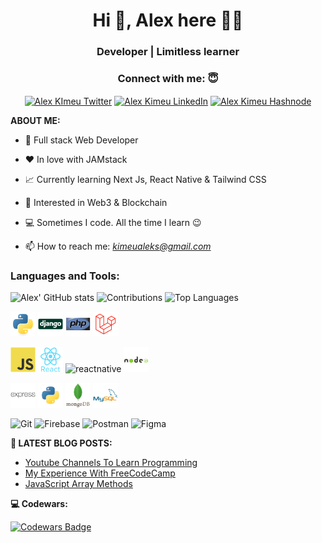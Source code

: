 <h1 align="center">Hi 👋, Alex  here 🙋‍♂️ </h1>

<h3 align="center">Developer | Limitless learner</h3>


<h3 align="center">Connect with me: 😇</h3>
<p align="center">
   <a href="https://twitter.com/alekskimeu" target="_blank"><img align="center" src="https://raw.githubusercontent.com/rahuldkjain/github-profile-readme-generator/master/src/images/icons/Social/twitter.svg" alt="Alex KImeu Twitter" height="30" width="40" /></a>
   <a href="https://www.linkedin.com/in/alexkimeu/" target="_blank"><img align="center" src="https://raw.githubusercontent.com/rahuldkjain/github-profile-readme-generator/master/src/images/icons/Social/linked-in-alt.svg" alt="Alex Kimeu LinkedIn" height="30" width="40" /></a>
   <a href="https://hashnode.com/@alexkimeu" target="_blank"><img align="center" src="https://raw.githubusercontent.com/rahuldkjain/github-profile-readme-generator/master/src/images/icons/Social/hashnode.svg" alt="Alex Kimeu Hashnode" height="30" width="40" /></a>
</p>

**ABOUT ME:**

- 💼 Full stack Web Developer

- ❤️ In love with JAMstack

- 📈 Currently learning Next Js, React Native & Tailwind CSS

- 🚀 Interested in Web3 & Blockchain

- 💻 Sometimes I code. All the time I learn 😉

- 📫 How to reach me: *kimeualeks@gmail.com*




<h3 align="left">Languages and Tools:</h3>
 <img  width="410" src="https://github-readme-stats.vercel.app/api?username=alekskimeu&show_icons=true&theme=radical&count_private=true" alt="Alex' GitHub stats"/>
 <img src="https://github-readme-streak-stats.herokuapp.com/?user=alekskimeu&theme=radical" alt="Contributions" width="410"/>
 <img src="https://github-readme-stats.vercel.app/api/top-langs/?username=alekskimeu&theme=radical" alt="Top Languages" width="410"/>

 <p align="left"> 
      <img src="https://raw.githubusercontent.com/devicons/devicon/master/icons/python/python-original.svg" alt="python" width="40" height="40"/>
      <img src="https://raw.githubusercontent.com/devicons/devicon/master/icons/django/django-original.svg" alt="django" width="40" height="40"/> 
      <img src="https://raw.githubusercontent.com/devicons/devicon/master/icons/php/php-original.svg" alt="php" width="40" height="40"/>
      <img width="40" height="40" src="https://raw.githubusercontent.com/github/explore/56a826d05cf762b2b40ecbe7d492a839b04f3fbf/topics/laravel/laravel.png"> 
   </p>

   <p align="left">
      <img src="https://raw.githubusercontent.com/devicons/devicon/master/icons/javascript/javascript-original.svg" alt="JavaScript" width="40" height="40"/>
      <img src="https://raw.githubusercontent.com/devicons/devicon/master/icons/react/react-original-wordmark.svg" alt="React" width="40" height="40"/>
      <img src="https://reactnative.dev/img/header_logo.svg" alt="reactnative" width="40" height="40"/> </a>
      <img src="https://raw.githubusercontent.com/devicons/devicon/master/icons/nodejs/nodejs-original-wordmark.svg" alt="Node Js" width="40" height="40"/>
   </p>

   <p align="left">
      <img src="https://raw.githubusercontent.com/devicons/devicon/master/icons/express/express-original-wordmark.svg" alt="Express" width="40" height="40"/>
      <img width="40" height="40" src="https://raw.githubusercontent.com/github/explore/80688e429a7d4ef2fca1e82340fe8e3517d3494d/topics/python/python.png" alt="Python"> 
      <img src="https://raw.githubusercontent.com/devicons/devicon/master/icons/mongodb/mongodb-original-wordmark.svg" alt="MongoDB" width="40" height="40"/>
      <img src="https://raw.githubusercontent.com/devicons/devicon/master/icons/mysql/mysql-original-wordmark.svg" alt="MySQL" width="40" height="40"/>
   </p>

   <p align="left">
      <img src="https://www.vectorlogo.zone/logos/git-scm/git-scm-icon.svg" alt="Git" width="40" height="40"/> 
      <img src="https://www.vectorlogo.zone/logos/firebase/firebase-icon.svg" alt="Firebase" width="40" height="40"/>
      <img src="https://www.vectorlogo.zone/logos/getpostman/getpostman-icon.svg" alt="Postman" width="40" height="40"/>
      <img src="https://www.vectorlogo.zone/logos/figma/figma-icon.svg" alt="Figma" width="40" height="40"/> </a> 
   </p>


**📖 LATEST BLOG POSTS:**

<!-- HASHNODE:START -->
- [Youtube Channels To Learn Programming](https://byte.hashnode.dev/youtube-channels-to-learn-programming)
- [My Experience With FreeCodeCamp](https://byte.hashnode.dev/my-experience-with-freecodecamp)
- [JavaScript Array Methods](https://byte.hashnode.dev/javascript-array-methods)
<!-- HASHNODE:END -->

**💻 Codewars:**

<a href="https://www.codewars.com/users/alexkimeu/" target="_blank">
   <img src="https://www.codewars.com/users/alexkimeu/badges/large?logo=false" alt="Codewars Badge" />
</a>





